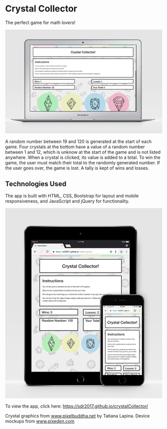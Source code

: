 # Crystal Collector

The perfect game for math lovers!

![desktop](assets/images/desktop.jpg) 

A random number between 19 and 120 is generated at the start of each game. Four crystals at the bottom have a value of a random number between 1 and 12, which is unknow at the start of the game and is not listed anywhere. When a crystal is clicked, its value is added to a total. To win the game, the user must match their total to the randomly generated number. If the user goes over, the game is lost. A tally is kept of wins and losses. 

## Technologies Used
The app is built with HTML, CSS, Bootstrap for layout and mobile responsiveness, and JavaScript and jQuery for functionality.

![responsive](assets/images/responsive.jpg) 

To view the app, click here: https://sdr2017.github.io/crystalCollector/

Crystal graphics from www.pixelbuddha.net by Tatiana Lapina. Device mockups from www.pixeden.com